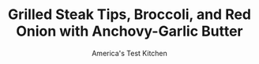 ---
layout: ../../layouts/MarkdownPostLayout.astro
title: Grilled Steak Tips, Broccoli, and Red Onion with Anchovy-Garlic Butter
author: America's Test Kitchen
pubDate: 2023-03-15
description: "Garlic butter makes this grilled steak dinner better—especially when there are anchovies in the mix to amplify the umami."
image_url: https://res.cloudinary.com/hksqkdlah/image/upload/ar_1:1,c_fill,dpr_2.0,f_auto,fl_lossy.progressive.strip_profile,g_faces:auto,q_auto:low,w_344/SFS_GrilledSteakTipsBroccoliRedOnionAnchovyGarlicButter_34_a7efuk
tags: ["Main Courses","Beef","Weeknight","Grilling & Barbecue"]
calories: 3283
protein: 50
carbohydrates: 11
fats: 
fiber: 3
ingredients: ["6 tablespoons, unsalted butter","3 , anchovy fillets, rinsed","3 , garlic cloves, minced","¼ teaspoon, red pepper flakes","1 tablespoon, lemon juice","2 pounds, sirloin steak tips, trimmed and cut into 1-inch chunks","2 teaspoons, table salt, divided","1 teaspoon, pepper, divided","¼ cup, extra-virgin olive oil, divided","2 tablespoons, water","1 pound, broccoli crowns, cut into 3-inch wedges","1 , red onion, sliced into ½-inch-thick rounds"]
serves: 4
time: "45 minutes"
instructions: ["Cook butter, anchovies, garlic, and pepper flakes in small saucepan over medium heat, whisking to melt butter and break up anchovies, until garlic just begins to turn straw-colored, about 4 minutes. Off heat, whisk in lemon juice. Cover to keep warm and set aside.","Pat beef dry with paper towels and sprinkle all over with 1 teaspoon salt and ½ teaspoon pepper. Thread beef onto four 12-inch metal skewers. Whisk 3 tablespoons oil, water, ¾ teaspoon salt, and remaining ½ teaspoon pepper together in large bowl. Add broccoli wedges to oil mixture and toss well to coat. Push toothpick horizontally through each onion round. Brush onion rounds with remaining 1 tablespoon oil and sprinkle with remaining ¼ teaspoon salt.","Grill beef, broccoli, and onion over hot fire until meat registers 125 degrees and vegetables are crisp-tender and browned, 10 to 12 minutes, flipping and repositioning as needed for even browning. Remove toothpicks from onions. Serve beef and vegetables with butter sauce."]
nutrition: ["1149 mg Potassium","512 mg Phosphorus","137 mg Calcium","4 mg Iron","76 mg Magnesium","984 mg Sodium","8 mg Zinc","63 g Fat","15 mg Niacin (B3)","28 g Monounsaturated","3 g Polyunsaturated","105 mg Vitamin C","225 mg Cholesterol","26 g Saturated","3 g Fiber","104 µg Folate (food)","3 g Sugars","129 µg Vitamin K","293 g Water","11 g Carbs","104 µg Folate equivalent (total)","50 g Protein","4 mg Vitamin E","2 µg Vitamin B12","1 mg Vitamin B6","182 µg Vitamin A","820 kcal Energy","3283 calories"]
notes: "You will need four 12-inch metal skewers for this recipe. Serve sprinkled with chopped fresh chives."
---